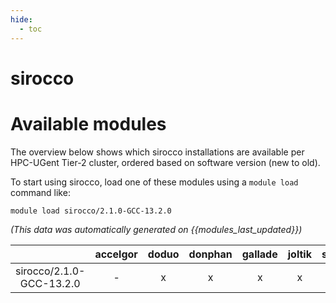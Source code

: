 ```yaml
---
hide:
  - toc
---
```


sirocco
=======

# Available modules


The overview below shows which sirocco installations are available per HPC-UGent Tier-2 cluster, ordered based on software version (new to old).

To start using sirocco, load one of these modules using a `module load` command like:

```shell
module load sirocco/2.1.0-GCC-13.2.0
```

*(This data was automatically generated on {{modules_last_updated}})*  

| |accelgor|doduo|donphan|gallade|joltik|shinx|skitty|
| :---: | :---: | :---: | :---: | :---: | :---: | :---: | :---: |
|sirocco/2.1.0-GCC-13.2.0|-|x|x|x|x|x|x|
